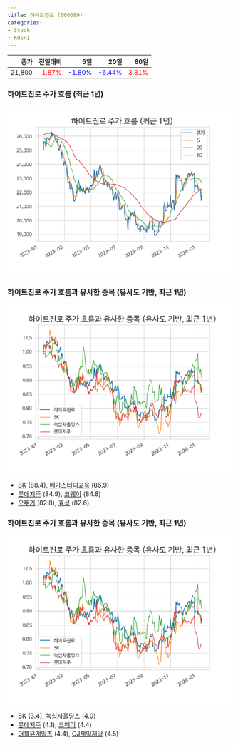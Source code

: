 ```yaml
---
title: 하이트진로 (000080)
categories:
- Stock
- KOSPI
---
```


|종가|전일대비|5일|20일|60일|
|---:|-------:|--:|---:|---:|
|21,800|<span style="color: red">1.87%</span>|<span style="color: blue">-1.80%</span>|<span style="color: blue">-6.44%</span>|<span style="color: red">3.81%</span>|

<!-- more -->
### 하이트진로 주가 흐름 (최근 1년)
![000080](/assets/images/stock/000080.png)


### 하이트진로 주가 흐름과 유사한 종목 (유사도 기반, 최근 1년)
![000080](/assets/images/stock/000080_sim.png)

- [SK](/034730/) (88.4), [메가스터디교육](/215200/) (86.9)
- [롯데지주](/004990/) (84.9), [코웨이](/021240/) (84.8)
- [오뚜기](/007310/) (82.8), [효성](/004800/) (82.6)


### 하이트진로 주가 흐름과 유사한 종목 (유사도 기반, 최근 1년)
![000080](/assets/images/stock/000080_sim.png)

- [SK](/034730/) (3.4), [녹십자홀딩스](/005250/) (4.0)
- [롯데지주](/004990/) (4.1), [코웨이](/021240/) (4.4)
- [더블유게임즈](/192080/) (4.4), [CJ제일제당](/097950/) (4.5)
